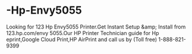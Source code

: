 # -Hp-Envy5055
Looking for 123 Hp Envy5055 Printer.Get Instant Setup &amp;amp; Install from 123.hp.com/envy 5055.Our HP Printer Technician guide for Hp eprint,Google Cloud Print,HP AirPrint and call us by (Toll free) 1-888-821-9399
